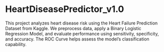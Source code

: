 # HeartDiseasePredictor_v1.0
This project analyzes heart disease risk using the Heart Failure Prediction Dataset from Kaggle. We preprocess data, apply a Binary Logistic Regression Model, and evaluate performance using sensitivity, specificity, and accuracy. The ROC Curve helps assess the model’s classification capability.
